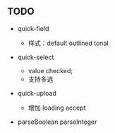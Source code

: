 ## TODO

- quick-field
  - 样式：default outlined tonal

- quick-select
  - value checked;
  - 支持多选

- quick-upload
  - 增加 loading accept

- parseBoolean parseInteger
